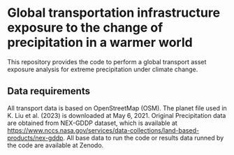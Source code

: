 # Global transportation infrastructure exposure to the change of precipitation in a warmer world
This repository provides the code to perform a global transport asset exposure analysis for extreme precipitation under climate change.

## Data requirements
All transport data is based on OpenStreetMap (OSM). The planet file used in K. Liu et al. (2023) is downloaded at May 6, 2021.
Original Precipitation data are obtained from NEX-GDDP dataset, which is available at https://www.nccs.nasa.gov/services/data-collections/land-based-products/nex-gddp.
All base data to run the code or results data runned by the code are available at Zenodo.

